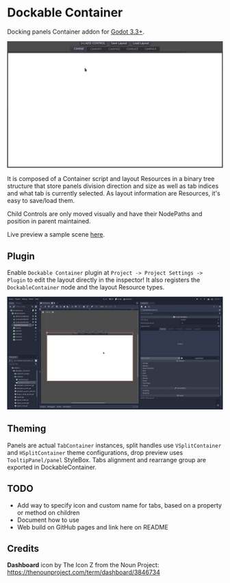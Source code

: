 # Dockable Container
Docking panels Container addon for [Godot 3.3+](https://godotengine.org/).

![](screenshots/video1.gif)

It is composed of a Container script and layout Resources in a binary tree
structure that store panels division direction and size as well as tab indices
and what tab is currently selected. As layout information are Resources, it's
easy to save/load them.

Child Controls are only moved visually and have their NodePaths and position in
parent maintained.

Live preview a sample scene [here](https://gilzoide.github.io/godot-dockable-container/).


## Plugin
Enable `Dockable Container` plugin at `Project -> Project Settings -> Plugin`
to edit the layout directly in the inspector! It also registers the
`DockableContainer` node and the layout Resource types.

![](screenshots/video-editor.gif)


## Theming
Panels are actual `TabContainer` instances, split handles use `VSplitContainer` and
`HSplitContainer` theme configurations, drop preview uses `TooltipPanel/panel` StyleBox.
Tabs alignment and rearrange group are exported in DockableContainer.


## TODO
- Add way to specify icon and custom name for tabs, based on a property or method on children
- Document how to use
- Web build on GitHub pages and link here on README


## Credits
**Dashboard** icon by The Icon Z from the Noun Project: https://thenounproject.com/term/dashboard/3846734
